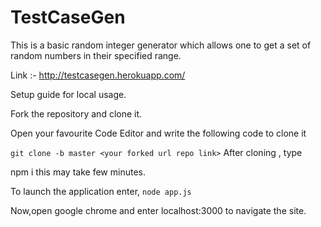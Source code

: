# TestCaseGen

This is a basic random integer generator which allows one to get a set of random numbers in their specified range.

Link :- http://testcasegen.herokuapp.com/


Setup guide for local usage.


Fork the repository and clone it.

Open your favourite Code Editor and write the following code to clone it


```git clone -b master <your forked url repo link>```
After cloning , type


npm i
this may take few minutes.


To launch the application enter,
```node app.js ```
  
  
Now,open google chrome and enter localhost:3000 to navigate the site.

